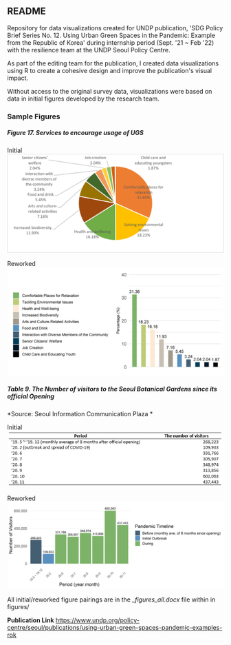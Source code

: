 ## README

Repository for data visualizations created for UNDP publication, 'SDG Policy Brief Series No. 12. Using Urban Green Spaces in the Pandemic: Example from the Republic of Korea' during internship period (Sept. '21 ~ Feb '22) with the resilience team at the UNDP Seoul Policy Centre.

As part of the editing team for the publication, I created data visualizations using R to create a cohesive design and improve the publication's visual impact.

Without access to the original survey data, visualizations were based on data in initial figures developed by the research team. 
### Sample Figures 


##### **Figure 17. Services to encourage usage of UGS**


Initial
![png](figures/fig17or.png) 

Reworked
![jpg](figures/fig17.jpg) 
 
 
##### **Table 9. The Number of visitors to the Seoul Botanical Gardens since its official Opening**
*Source: Seoul Information Communication Plaza *

Initial
![png](figures/table9or.PNG)

Reworked
![jpg](figures/table9.jpg) 


All initial/reworked figure pairings are in the *_figures_all.docx* file within in figures/


**Publication Link**
https://www.undp.org/policy-centre/seoul/publications/using-urban-green-spaces-pandemic-examples-rok 


